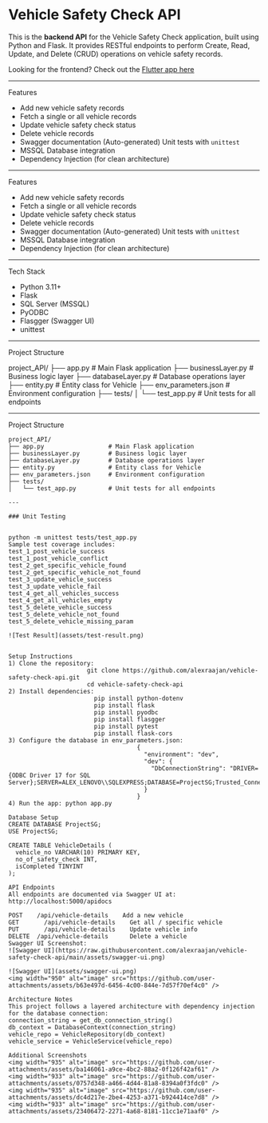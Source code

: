 

# Vehicle Safety Check API

This is the **backend API** for the Vehicle Safety Check application, built using Python and Flask. It provides RESTful endpoints to perform Create, Read, Update, and Delete (CRUD) operations on vehicle safety records.

Looking for the frontend? Check out the [Flutter app here](https://github.com/alexraajan/vehicle-safety-check-flutter)

---

Features

- Add new vehicle safety records
- Fetch a single or all vehicle records
- Update vehicle safety check status
- Delete vehicle records
- Swagger documentation (Auto-generated)
  Unit tests with `unittest`
- MSSQL Database integration
- Dependency Injection (for clean architecture)

---

Features

- Add new vehicle safety records
- Fetch a single or all vehicle records
- Update vehicle safety check status
- Delete vehicle records
- Swagger documentation (Auto-generated)
  Unit tests with `unittest`
- MSSQL Database integration
- Dependency Injection (for clean architecture)

---

Tech Stack

- Python 3.11+
- Flask
- SQL Server (MSSQL)
- PyODBC
- Flasgger (Swagger UI)
- unittest

---

Project Structure

project_API/
├── app.py                  # Main Flask application
├── businessLayer.py        # Business logic layer
├── databaseLayer.py        # Database operations layer
├── entity.py               # Entity class for Vehicle
├── env_parameters.json     # Environment configuration
├── tests/
│   └── test_app.py         # Unit tests for all endpoints


---

Project Structure

```plaintext
project_API/
├── app.py                  # Main Flask application
├── businessLayer.py        # Business logic layer
├── databaseLayer.py        # Database operations layer
├── entity.py               # Entity class for Vehicle
├── env_parameters.json     # Environment configuration
├── tests/
│   └── test_app.py         # Unit tests for all endpoints

---

### Unit Testing


python -m unittest tests/test_app.py
Sample test coverage includes:
test_1_post_vehicle_success
test_1_post_vehicle_conflict
test_2_get_specific_vehicle_found
test_2_get_specific_vehicle_not_found
test_3_update_vehicle_success
test_3_update_vehicle_fail
test_4_get_all_vehicles_success
test_4_get_all_vehicles_empty
test_5_delete_vehicle_success
test_5_delete_vehicle_not_found
test_5_delete_vehicle_missing_param

![Test Result](assets/test-result.png)


Setup Instructions
1) Clone the repository:
                      git clone https://github.com/alexraajan/vehicle-safety-check-api.git
                      cd vehicle-safety-check-api
2) Install dependencies:
                        pip install python-dotenv
                        pip install flask 
                        pip install pyodbc 
                        pip install flasgger 
                        pip install pytest
                        pip install flask-cors
3) Configure the database in env_parameters.json:
                                    {
                                      "environment": "dev",
                                      "dev": {
                                        "DbConnectionString": "DRIVER={ODBC Driver 17 for SQL Server};SERVER=ALEX_LENOVO\\SQLEXPRESS;DATABASE=ProjectSG;Trusted_Connection=yes"
                                      }
                                    }
4) Run the app: python app.py

Database Setup
CREATE DATABASE ProjectSG;
USE ProjectSG;

CREATE TABLE VehicleDetails (
  vehicle_no VARCHAR(10) PRIMARY KEY,
  no_of_safety_check INT,
  isCompleted TINYINT
);

API Endpoints
All endpoints are documented via Swagger UI at: http://localhost:5000/apidocs

POST    /api/vehicle-details    Add a new vehicle
GET 	  /api/vehicle-details	  Get all / specific vehicle
PUT 	  /api/vehicle-details    Update vehicle info
DELETE	/api/vehicle-details	  Delete a vehicle
Swagger UI Screenshot:
![Swagger UI](https://raw.githubusercontent.com/alexraajan/vehicle-safety-check-api/main/assets/swagger-ui.png)

![Swagger UI](assets/swagger-ui.png)
<img width="950" alt="image" src="https://github.com/user-attachments/assets/b63e497d-6456-4c00-844e-7d57f70ef4c0" />

Architecture Notes
This project follows a layered architecture with dependency injection for the database connection:
connection_string = get_db_connection_string()
db_context = DatabaseContext(connection_string)
vehicle_repo = VehicleRepository(db_context)
vehicle_service = VehicleService(vehicle_repo)

Additional Screenshots
<img width="935" alt="image" src="https://github.com/user-attachments/assets/ba146061-a9ce-4bc2-88a2-0f126f42af61" />
<img width="933" alt="image" src="https://github.com/user-attachments/assets/0757d348-a466-4d44-81a8-8394a0f3fdc0" />
<img width="935" alt="image" src="https://github.com/user-attachments/assets/dc4d217e-2be4-4253-a371-b924414ce7d8" />
<img width="933" alt="image" src="https://github.com/user-attachments/assets/23406472-2271-4a68-8181-11cc1e71aaf0" />





